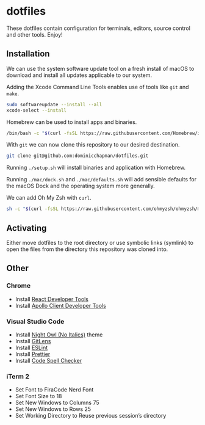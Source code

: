 # dotfiles

These dotfiles contain configuration for terminals, editors, source control and other tools. Enjoy!

## Installation

We can use the system software update tool on a fresh install of macOS to download and install all updates applicable to our system.

Adding the Xcode Command Line Tools enables use of tools like `git` and `make`.

```bash
sudo softwareupdate --install --all
xcode-select --install
```

Homebrew can be used to install apps and binaries.

```bash
/bin/bash -c "$(curl -fsSL https://raw.githubusercontent.com/Homebrew/install/master/install.sh)"
```

With `git` we can now clone this repository to our desired destination.

```bash
git clone git@github.com:dominicchapman/dotfiles.git
```

Running `./setup.sh` will install binaries and application with Homebrew.

Running `./mac/dock.sh` and `./mac/defaults.sh` will add sensible defaults for the macOS Dock and the operating system more generally.

We can add Oh My Zsh with `curl`.

```bash
sh -c "$(curl -fsSL https://raw.githubusercontent.com/ohmyzsh/ohmyzsh/master/tools/install.sh)"
```

## Activating

Either move dotfiles to the root directory or use symbolic links (symlink) to open the files from the directory this repository was cloned into.

## Other

### Chrome

- Install [React Developer Tools](https://chrome.google.com/webstore/detail/react-developer-tools/fmkadmapgofadopljbjfkapdkoienihi?hl=en)
- Install [Apollo Client Developer Tools](https://chrome.google.com/webstore/detail/apollo-client-developer-t/jdkknkkbebbapilgoeccciglkfbmbnfm)

### Visual Studio Code

- Install [Night Owl (No Italics)](https://marketplace.visualstudio.com/items?itemName=sdras.night-owl) theme
- Install [GitLens](https://marketplace.visualstudio.com/items?itemName=eamodio.gitlens)
- Install [ESLint](https://marketplace.visualstudio.com/items?itemName=dbaeumer.vscode-eslint)
- Install [Prettier](https://marketplace.visualstudio.com/items?itemName=esbenp.prettier-vscode)
- Install [Code Spell Checker](https://marketplace.visualstudio.com/items?itemName=streetsidesoftware.code-spell-checker)

### iTerm 2

- Set Font to FiraCode Nerd Font
- Set Font Size to 18
- Set New Windows to Columns 75
- Set New Windows to Rows 25
- Set Working Directory to Reuse previous session’s directory
